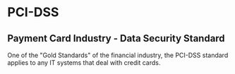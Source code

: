 # PCI-DSS
## Payment Card Industry - Data Security Standard

One of the "Gold Standards" of the financial industry, the PCI-DSS standard applies to any IT systems that deal with credit cards. 